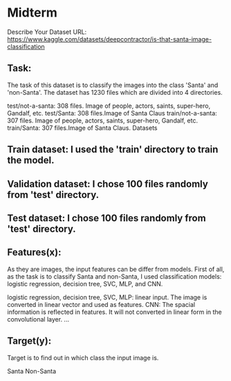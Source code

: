 # Midterm
Describe Your Dataset
URL: https://www.kaggle.com/datasets/deepcontractor/is-that-santa-image-classification

## Task:

The task of this dataset is to classify the images into the class 'Santa' and 'non-Santa'. The dataset has 1230 files which are divided into 4 directories.

test/not-a-santa: 308 files. Image of people, actors, saints, super-hero, Gandalf, etc.
test/Santa: 308 files.Image of Santa Claus
train/not-a-santa: 307 files. Image of people, actors, saints, super-hero, Gandalf, etc.
train/Santa: 307 files.Image of Santa Claus.
Datasets

## Train dataset: I used the 'train' directory to train the model.

## Validation dataset: I chose 100 files randomly from 'test' directory.

## Test dataset: I chose 100 files randomly from 'test' directory.

## Features(x):

As they are images, the input features can be differ from models. First of all, as the task is to classify Santa and non-Santa, I used classification models: logistic regression, decision tree, SVC, MLP, and CNN.

logistic regression, decision tree, SVC, MLP: linear input. The image is converted in linear vector and used as features.
CNN: The spacial information is reflected in features. It will not converted in linear form in the convolutional layer.
...

## Target(y):

Target is to find out in which class the input image is.

Santa
Non-Santa
